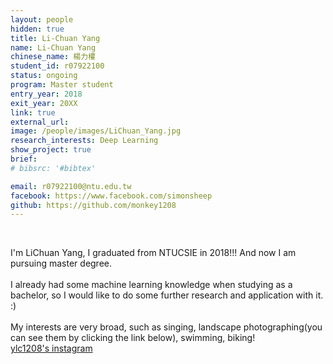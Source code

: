 ```yaml
---
layout: people
hidden: true
title: Li-Chuan Yang
name: Li-Chuan Yang
chinese_name: 楊力權
student_id: r07922100
status: ongoing
program: Master student
entry_year: 2018
exit_year: 20XX
link: true
external_url:
image: /people/images/LiChuan_Yang.jpg
research_interests: Deep Learning
show_project: true
brief: 
# bibsrc: '#bibtex'

email: r07922100@ntu.edu.tw
facebook: https://www.facebook.com/simonsheep
github: https://github.com/monkey1208
---
```


<br />

I'm LiChuan Yang, I graduated from NTUCSIE in 2018!!! And now I am pursuing master degree.
<br><br>
I already had some machine learning knowledge when studying as a bachelor, so I would like to do some further research and application with it. :)
<br><br>
My interests are very broad, such as singing, landscape photographing(you can see them by clicking the link below), swimming, biking!
<br>
<a href="https://www.instagram.com/ylc1208">ylc1208's instagram</a>
